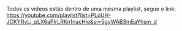 Todos os vídeos estão dentro de uma mesma playlist, segue o link: https://youtube.com/playlist?list=PLoUH-JCKYRvLj_pLX6aPIrLRKn1nacHie&si=5gyWAB3mEaYhsm_d
